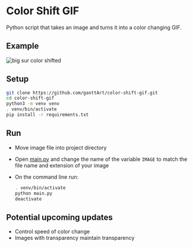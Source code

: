 # Color Shift GIF

Python script that takes an image and turns it into a color changing GIF.

## Example

![big sur color shifted](./assets/big_sur_sm.gif)

## Setup

```bash
git clone https://github.com/ganttArt/color-shift-gif.git
cd color-shift-gif
python3 -m venv venv
. venv/bin/activate
pip install -r requirements.txt
```

## Run

- Move image file into project directory
- Open [main.py](main.py) and change the name of the variable `IMAGE` to match the file name and extension of your image
- On the command line run:

    ```bash
    . venv/bin/activate
    python main.py
    deactivate
    ```

## Potential upcoming updates

- Control speed of color change
- Images with transparency maintain transparency
